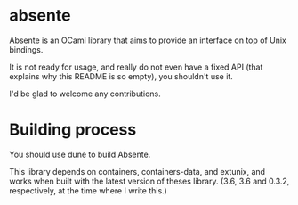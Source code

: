 # absente

Absente is an OCaml library that aims to provide an interface on top of Unix bindings.

It is not ready for usage, and really do not even have a fixed API (that explains why this README is so empty), you shouldn't use it.

I'd be glad to welcome any contributions. 

# Building process

You should use dune to build Absente.

This library depends on containers, containers-data, and extunix, and works when built with the latest version of theses library. (3.6, 3.6 and 0.3.2, respectively, at the time where I write this.)
